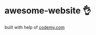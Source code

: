 # awesome-website :ok_hand:                                                                                                         
built with help of <a href="http://johnelder.com/">codemy.com</a>
